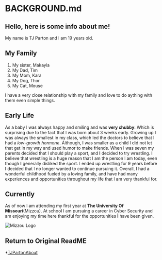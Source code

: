 # BACKGROUND.md
## Hello, here is some info about me!

My name is TJ Parton and I am 19 years old.

## My Family
1. My sister, Makayla
1. My Dad, Tim
1. My Mom, Kara
1. My Dog, Thor
1. My Cat, Mouse

I have a very close relationship with my family and love to do aything with them even simple things.

## Early Life

As a baby I was always happy and smiling and was **very chubby**. Which is surprising due to the fact that I was born about 3 weeks early. Growing up I was always the smallest in my class, which led the doctors to believe that I had a *low-growth hormone*. Although, I was smaller as a child I did not let that get in my way and used humor to make friends. When I was seven my parents decided that I should play a sport, and I decided to try wrestling. I believe that wrestling is a huge reason that I am the person I am today, even though I generally disliked the sport. I ended up wrestling for 9 years before I decided that I no longer wanted to continue pursuing it. Overall, I had a wonderful childhood fueled by a loving family, and have had many experiences and opportunities throughout my life that I am very thankful for.  

## Currently 

As of now I am attending my first year at **The University Of Missouri**(Mizzou). At school I am pursuing a career in Cyber Security and am enjoying my time here thankful for the opportunities I have been given.

![Mizzou Logo](https://www.google.com/imgres?imgurl=https%3A%2F%2Fbloximages.newyork1.vip.townnews.com%2Fstltoday.com%2Fcontent%2Ftncms%2Fassets%2Fv3%2Feditorial%2F9%2Fac%2F9ac04d8d-d971-5605-b8d7-98b5ddfdd7e0%2F5d683be40465b.image.jpg&imgrefurl=https%3A%2F%2Fwww.stltoday.com%2Fsports%2Fcollege%2Fmizzou%2Fdid-you-know-mus-logo-contains-a-mule%2Farticle_ca1b794e-50f8-5419-8221-2d29f227df57.html&tbnid=PCWEotoCeQQagM&vet=10CA8QxiAoAWoXChMI8ISK__3W8wIVAAAAAB0AAAAAEBA..i&docid=CHRuFHNk1mbCYM&w=900&h=500&itg=1&q=mizzou%20http%20image&client=safari&ved=0CA8QxiAoAWoXChMI8ISK__3W8wIVAAAAAB0AAAAAEBA)

## Return to Original ReadME

*[TJPartonAbout](README.md)
